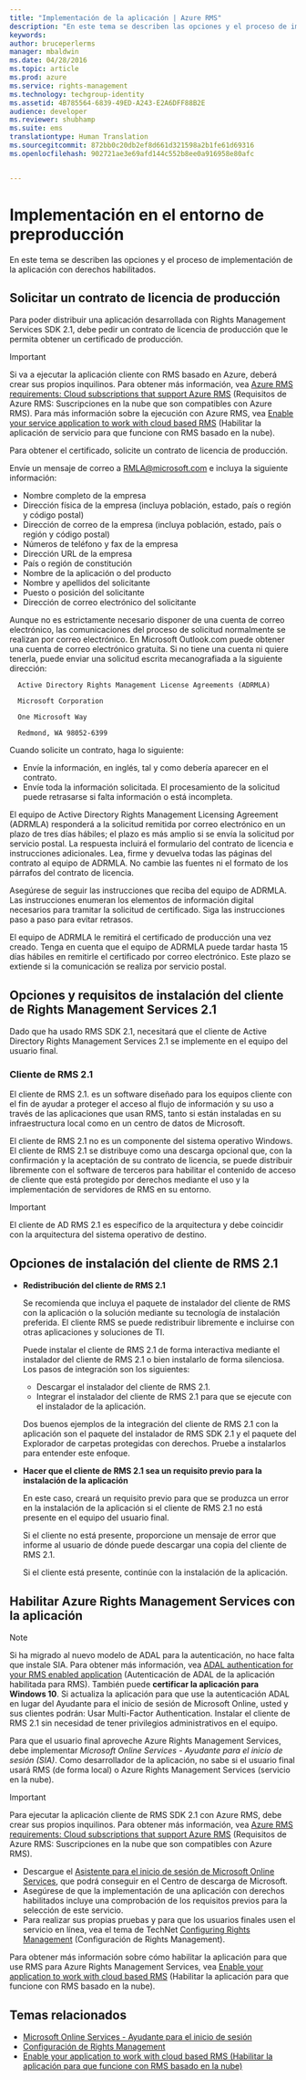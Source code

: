 ```yaml
---
title: "Implementación de la aplicación | Azure RMS"
description: "En este tema se describen las opciones y el proceso de implementación de la aplicación con derechos habilitados"
keywords: 
author: bruceperlerms
manager: mbaldwin
ms.date: 04/28/2016
ms.topic: article
ms.prod: azure
ms.service: rights-management
ms.technology: techgroup-identity
ms.assetid: 4B785564-6839-49ED-A243-E2A6DFF88B2E
audience: developer
ms.reviewer: shubhamp
ms.suite: ems
translationtype: Human Translation
ms.sourcegitcommit: 872bb0c20db2ef8d661d321598a2b1fe61d69316
ms.openlocfilehash: 902721ae3e69afd144c552b8ee0a916958e80afc


---
```


# Implementación en el entorno de preproducción


En este tema se describen las opciones y el proceso de implementación de la aplicación con derechos habilitados.

## Solicitar un contrato de licencia de producción

 Para poder distribuir una aplicación desarrollada con Rights Management Services SDK 2.1, debe pedir un contrato de licencia de producción que le permita obtener un certificado de producción.

> [!IMPORTANT]
> Si va a ejecutar la aplicación cliente con RMS basado en Azure, deberá crear sus propios inquilinos. Para obtener más información, vea [Azure RMS requirements: Cloud subscriptions that support Azure RMS](../get-started/requirements-subscriptions.md) (Requisitos de Azure RMS: Suscripciones en la nube que son compatibles con Azure RMS).
> Para más información sobre la ejecución con Azure RMS, vea [Enable your service application to work with cloud based RMS](how-to-use-file-api-with-aadrm-cloud.md) (Habilitar la aplicación de servicio para que funcione con RMS basado en la nube).

Para obtener el certificado, solicite un contrato de licencia de producción.

Envíe un mensaje de correo a [RMLA@microsoft.com](mailto:rmla@microsoft.com) e incluya la siguiente información:

- Nombre completo de la empresa
- Dirección física de la empresa (incluya población, estado, país o región y código postal)
- Dirección de correo de la empresa (incluya población, estado, país o región y código postal)
- Números de teléfono y fax de la empresa
- Dirección URL de la empresa
- País o región de constitución
- Nombre de la aplicación o del producto
- Nombre y apellidos del solicitante
- Puesto o posición del solicitante
- Dirección de correo electrónico del solicitante

Aunque no es estrictamente necesario disponer de una cuenta de correo electrónico, las comunicaciones del proceso de solicitud normalmente se realizan por correo electrónico. En Microsoft Outlook.com puede obtener una cuenta de correo electrónico gratuita. Si no tiene una cuenta ni quiere tenerla, puede enviar una solicitud escrita mecanografiada a la siguiente dirección:

      Active Directory Rights Management License Agreements (ADRMLA)

      Microsoft Corporation

      One Microsoft Way

      Redmond, WA 98052-6399

Cuando solicite un contrato, haga lo siguiente:
- Envíe la información, en inglés, tal y como debería aparecer en el contrato.
- Envíe toda la información solicitada. El procesamiento de la solicitud puede retrasarse si falta información o está incompleta.

El equipo de Active Directory Rights Management Licensing Agreement (ADRMLA) responderá a la solicitud remitida por correo electrónico en un plazo de tres días hábiles; el plazo es más amplio si se envía la solicitud por servicio postal. La respuesta incluirá el formulario del contrato de licencia e instrucciones adicionales. Lea, firme y devuelva todas las páginas del contrato al equipo de ADRMLA. No cambie las fuentes ni el formato de los párrafos del contrato de licencia.

Asegúrese de seguir las instrucciones que reciba del equipo de ADRMLA. Las instrucciones enumeran los elementos de información digital necesarios para tramitar la solicitud de certificado. Siga las instrucciones paso a paso para evitar retrasos.

El equipo de ADRMLA le remitirá el certificado de producción una vez creado. Tenga en cuenta que el equipo de ADRMLA puede tardar hasta 15 días hábiles en remitirle el certificado por correo electrónico. Este plazo se extiende si la comunicación se realiza por servicio postal.


## Opciones y requisitos de instalación del cliente de Rights Management Services 2.1

Dado que ha usado RMS SDK 2.1, necesitará que el cliente de Active Directory Rights Management Services 2.1 se implemente en el equipo del usuario final.

### Cliente de RMS 2.1

El cliente de RMS 2.1. es un software diseñado para los equipos cliente con el fin de ayudar a proteger el acceso al flujo de información y su uso a través de las aplicaciones que usan RMS, tanto si están instaladas en su infraestructura local como en un centro de datos de Microsoft.

El cliente de RMS 2.1 no es un componente del sistema operativo Windows. El cliente de RMS 2.1 se distribuye como una descarga opcional que, con la confirmación y la aceptación de su contrato de licencia, se puede distribuir libremente con el software de terceros para habilitar el contenido de acceso de cliente que está protegido por derechos mediante el uso y la implementación de servidores de RMS en su entorno.


> [!IMPORTANT]
> El cliente de AD RMS 2.1 es específico de la arquitectura y debe coincidir con la arquitectura del sistema operativo de destino.


## Opciones de instalación del cliente de RMS 2.1

-   **Redistribución del cliente de RMS 2.1**

    Se recomienda que incluya el paquete de instalador del cliente de RMS con la aplicación o la solución mediante su tecnología de instalación preferida. El cliente RMS se puede redistribuir libremente e incluirse con otras aplicaciones y soluciones de TI.

    Puede instalar el cliente de RMS 2.1 de forma interactiva mediante el instalador del cliente de RMS 2.1 o bien instalarlo de forma silenciosa. Los pasos de integración son los siguientes:

    -   Descargar el instalador del cliente de RMS 2.1.
    -   Integrar el instalador del cliente de RMS 2.1 para que se ejecute con el instalador de la aplicación.

    Dos buenos ejemplos de la integración del cliente de RMS 2.1 con la aplicación son el paquete del instalador de RMS SDK 2.1 y el paquete del Explorador de carpetas protegidas con derechos. Pruebe a instalarlos para entender este enfoque.

-   **Hacer que el cliente de RMS 2.1 sea un requisito previo para la instalación de la aplicación**

    En este caso, creará un requisito previo para que se produzca un error en la instalación de la aplicación si el cliente de RMS 2.1 no está presente en el equipo del usuario final.

    Si el cliente no está presente, proporcione un mensaje de error que informe al usuario de dónde puede descargar una copia del cliente de RMS 2.1.

    Si el cliente está presente, continúe con la instalación de la aplicación.

## Habilitar Azure Rights Management Services con la aplicación

> [!NOTE]
> Si ha migrado al nuevo modelo de ADAL para la autenticación, no hace falta que instale SIA. Para obtener más información, vea [ADAL authentication for your RMS enabled application](adal-auth.md) (Autenticación de ADAL de la aplicación habilitada para RMS).
> También puede **certificar la aplicación para Windows 10**. Si actualiza la aplicación para que use la autenticación ADAL en lugar del Ayudante para el inicio de sesión de Microsoft Online, usted y sus clientes podrán: Usar Multi-Factor Authentication. Instalar el cliente de RMS 2.1 sin necesidad de tener privilegios administrativos en el equipo.


Para que el usuario final aproveche Azure Rights Management Services, debe implementar *Microsoft Online Services - Ayudante para el inicio de sesión (SIA)*. Como desarrollador de la aplicación, no sabe si el usuario final usará RMS (de forma local) o Azure Rights Management Services (servicio en la nube).


> [!IMPORTANT]
> Para ejecutar la aplicación cliente de RMS SDK 2.1 con Azure RMS, debe crear sus propios inquilinos. Para obtener más información, vea [Azure RMS requirements: Cloud subscriptions that support Azure RMS](../get-started/requirements-subscriptions.md) (Requisitos de Azure RMS: Suscripciones en la nube que son compatibles con Azure RMS).

-   Descargue el [Asistente para el inicio de sesión de Microsoft Online Services](http://www.microsoft.com/en-us/download/details.aspx?id=28177), que podrá conseguir en el Centro de descarga de Microsoft.
-   Asegúrese de que la implementación de una aplicación con derechos habilitados incluye una comprobación de los requisitos previos para la selección de este servicio.
-   Para realizar sus propias pruebas y para que los usuarios finales usen el servicio en línea, vea el tema de TechNet [Configuring Rights Management](https://TechNet.Microsoft.Com/en-us/library/jj585002.aspx) (Configuración de Rights Management).

Para obtener más información sobre cómo habilitar la aplicación para que use RMS para Azure Rights Management Services, vea [Enable your application to work with cloud based RMS](how-to-use-file-api-with-aadrm-cloud.md) (Habilitar la aplicación para que funcione con RMS basado en la nube).

## Temas relacionados

* [Microsoft Online Services - Ayudante para el inicio de sesión](http://www.microsoft.com/en-us/download/details.aspx?id=28177)
* [Configuración de Rights Management](https://TechNet.Microsoft.Com/en-us/library/jj585002.aspx)
* [Enable your application to work with cloud based RMS (Habilitar la aplicación para que funcione con RMS basado en la nube)](how-to-use-file-api-with-aadrm-cloud.md)
 

 



<!--HONumber=Jun16_HO4-->


